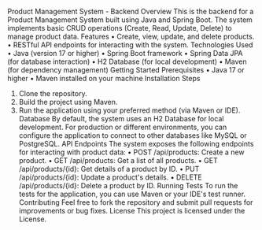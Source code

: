 Product Management System - Backend
Overview
This is the backend for a Product Management System built using Java and Spring Boot. The system implements basic CRUD operations (Create, Read, Update, Delete) to manage product data.
Features
•	Create, view, update, and delete products.
•	RESTful API endpoints for interacting with the system.
Technologies Used
•	Java (version 17 or higher)
•	Spring Boot framework
•	Spring Data JPA (for database interaction)
•	H2 Database (for local development)
•	Maven (for dependency management)
Getting Started
Prerequisites
•	Java 17 or higher
•	Maven installed on your machine
Installation Steps
1.	Clone the repository.
2.	Build the project using Maven.
3.	Run the application using your preferred method (via Maven or IDE).
Database
By default, the system uses an H2 Database for local development. For production or different environments, you can configure the application to connect to other databases like MySQL or PostgreSQL.
API Endpoints
The system exposes the following endpoints for interacting with product data:
•	POST /api/products: Create a new product.
•	GET /api/products: Get a list of all products.
•	GET /api/products/{id}: Get details of a product by ID.
•	PUT /api/products/{id}: Update a product's details.
•	DELETE /api/products/{id}: Delete a product by ID.
Running Tests
To run the tests for the application, you can use Maven or your IDE's test runner.
Contributing
Feel free to fork the repository and submit pull requests for improvements or bug fixes.
License
This project is licensed under the License.

